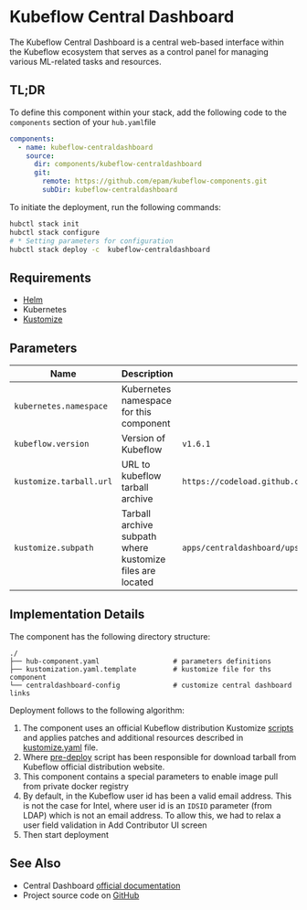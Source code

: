 # Kubeflow Central Dashboard

The Kubeflow Central Dashboard is a central web-based interface within the Kubeflow ecosystem that serves as a control
panel for managing various ML-related tasks and resources.

## TL;DR

To define this component within your stack, add the following code to the `components` section of your  `hub.yaml`file

```yaml
components:
  - name: kubeflow-centraldashboard
    source:
      dir: components/kubeflow-centraldashboard
      git:
        remote: https://github.com/epam/kubeflow-components.git
        subDir: kubeflow-centraldashboard
```

To initiate the deployment, run the following commands:

```bash
hubctl stack init
hubctl stack configure
# * Setting parameters for configuration 
hubctl stack deploy -c  kubeflow-centraldashboard
```

## Requirements

- [Helm](https://helm.sh/docs/intro/install/)
- Kubernetes
- [Kustomize](https://kustomize.io)

## Parameters

| Name                    | Description                                               | Default Value                                                               | Required |
|-------------------------|-----------------------------------------------------------|-----------------------------------------------------------------------------|:--------:|
| `kubernetes.namespace`  | Kubernetes namespace for this component                   |                                                                             |          |
| `kubeflow.version`      | Version of Kubeflow                                       | `v1.6.1`                                                                    |          |
| `kustomize.tarball.url` | URL to kubeflow tarball archive                           | `https://codeload.github.com/kubeflow/manifests/tar.gz/${kubeflow.version}` |          |
| `kustomize.subpath`     | Tarball archive subpath where kustomize files are located | `apps/centraldashboard/upstream`                                            |          |

## Implementation Details

The component has the following directory structure:

```text
./
├── hub-component.yaml                  # parameters definitions
├── kustomization.yaml.template         # kustomize file for ths component
└── centraldashboard-config             # customize central dashboard links
```

Deployment follows to the following algorithm:

1. The component uses an official Kubeflow distribution Kustomize [scripts](https://github.com/kubeflow/manifests/) and
   applies patches and additional resources described
   in [kustomize.yaml](https://github.com/agilestacks/kubeflow-components/blob/main/kubeflow-centraldashboard/kustomization.yaml.template)
   file.
2. Where [pre-deploy](https://github.com/agilestacks/kubeflow-components/blob/main/kubeflow-centraldashboard/pre-deploy)
   script has been responsible for download tarball from Kubeflow official distribution website.
3. This component contains a special parameters to enable image pull from private docker registry
4. By default, in the Kubeflow user id has been a valid email address. This is not the case for Intel, where user id is
   an `IDSID` parameter (from LDAP) which is not an email address. To allow this, we had to relax a user field
   validation in Add Contributor UI screen
5. Then start deployment

## See Also

* Central Dashboard [official documentation](https://www.kubeflow.org/docs/components/central-dash/overview/)
* Project source code on [GitHub](https://github.com/kubeflow/kubeflow/tree/master/components/centraldashboard)
